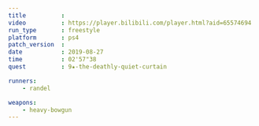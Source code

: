 ```yaml
---
title          :
video          : https://player.bilibili.com/player.html?aid=65574694
run_type       : freestyle
platform       : ps4
patch_version  : 
date           : 2019-08-27
time           : 02'57"38
quest          : 9★-the-deathly-quiet-curtain

runners:
    - randel

weapons:
    - heavy-bowgun
---
```

